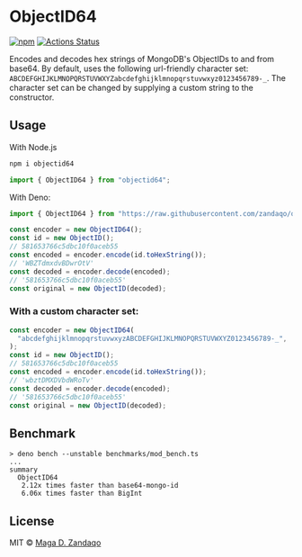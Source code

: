 # ObjectID64

[![npm](https://img.shields.io/npm/v/objectid64.svg?style=flat-square)](https://www.npmjs.com/package/objectid64)
[![Actions Status](https://github.com/zandaqo/objectid64/actions/workflows/ci/badge.svg)](https://github.com/zandaqo/objectid64/actions)

Encodes and decodes hex strings of MongoDB's ObjectIDs to and from base64. By
default, uses the following url-friendly character set:
`ABCDEFGHIJKLMNOPQRSTUVWXYZabcdefghijklmnopqrstuvwxyz0123456789-_`. The
character set can be changed by supplying a custom string to the constructor.

## Usage

With Node.js

```bash
npm i objectid64
```

```javascript
import { ObjectID64 } from "objectid64";
```

With Deno:

```javascript
import { ObjectID64 } from "https://raw.githubusercontent.com/zandaqo/objectid64/2.0.0/index.ts";
```

```javascript
const encoder = new ObjectID64();
const id = new ObjectID();
// 581653766c5dbc10f0aceb55
const encoded = encoder.encode(id.toHexString());
// 'WBZTdmxdvBDwrOtV'
const decoded = encoder.decode(encoded);
// '581653766c5dbc10f0aceb55'
const original = new ObjectID(decoded);
```

### With a custom character set:

```javascript
const encoder = new ObjectID64(
  "abcdefghijklmnopqrstuvwxyzABCDEFGHIJKLMNOPQRSTUVWXYZ0123456789-_",
);
const id = new ObjectID();
// 581653766c5dbc10f0aceb55
const encoded = encoder.encode(id.toHexString());
// 'wbztDMXDVbdWRoTv'
const decoded = encoder.decode(encoded);
// '581653766c5dbc10f0aceb55'
const original = new ObjectID(decoded);
```

## Benchmark

```
> deno bench --unstable benchmarks/mod_bench.ts
...
summary
  ObjectID64
   2.12x times faster than base64-mongo-id
   6.06x times faster than BigInt
```

## License

MIT © [Maga D. Zandaqo](http://maga.name)
